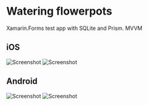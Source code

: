 # Watering flowerpots
Xamarin.Forms test app with SQLite and Prism. MVVM

## iOS
![Screenshot](Screenshot3.png) 
![Screenshot](Screenshot4.png)

## Android
![Screenshot](Screenshot1.png)
![Screenshot](Screenshot2.png)
